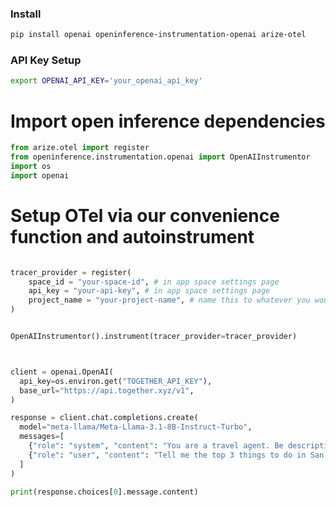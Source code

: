### Install

```bash
pip install openai openinference-instrumentation-openai arize-otel
```

### API Key Setup

```bash
export OPENAI_API_KEY='your_openai_api_key'
```

# Import open inference dependencies

``` python
from arize.otel import register
from openinference.instrumentation.openai import OpenAIInstrumentor
import os
import openai
```
# Setup OTel via our convenience function and autoinstrument

```python

tracer_provider = register(
    space_id = "your-space-id", # in app space settings page
    api_key = "your-api-key", # in app space settings page
    project_name = "your-project-name", # name this to whatever you would like
)


OpenAIInstrumentor().instrument(tracer_provider=tracer_provider)



client = openai.OpenAI(
  api_key=os.environ.get("TOGETHER_API_KEY"),
  base_url="https://api.together.xyz/v1",
)

response = client.chat.completions.create(
  model="meta-llama/Meta-Llama-3.1-8B-Instruct-Turbo",
  messages=[
    {"role": "system", "content": "You are a travel agent. Be descriptive and helpful."},
    {"role": "user", "content": "Tell me the top 3 things to do in San Francisco"},
  ]
)

print(response.choices[0].message.content)

```